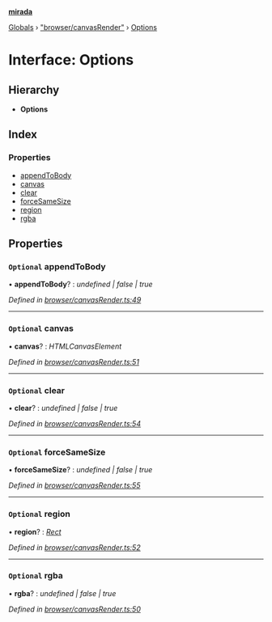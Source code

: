 **[mirada](../README.md)**

[Globals](../README.md) › ["browser/canvasRender"](../modules/_browser_canvasrender_.md) › [Options](_browser_canvasrender_.options.md)

# Interface: Options

## Hierarchy

* **Options**

## Index

### Properties

* [appendToBody](_browser_canvasrender_.options.md#optional-appendtobody)
* [canvas](_browser_canvasrender_.options.md#optional-canvas)
* [clear](_browser_canvasrender_.options.md#optional-clear)
* [forceSameSize](_browser_canvasrender_.options.md#optional-forcesamesize)
* [region](_browser_canvasrender_.options.md#optional-region)
* [rgba](_browser_canvasrender_.options.md#optional-rgba)

## Properties

### `Optional` appendToBody

• **appendToBody**? : *undefined | false | true*

*Defined in [browser/canvasRender.ts:49](https://github.com/cancerberoSgx/mirada/blob/ff42750/mirada/src/browser/canvasRender.ts#L49)*

___

### `Optional` canvas

• **canvas**? : *HTMLCanvasElement*

*Defined in [browser/canvasRender.ts:51](https://github.com/cancerberoSgx/mirada/blob/ff42750/mirada/src/browser/canvasRender.ts#L51)*

___

### `Optional` clear

• **clear**? : *undefined | false | true*

*Defined in [browser/canvasRender.ts:54](https://github.com/cancerberoSgx/mirada/blob/ff42750/mirada/src/browser/canvasRender.ts#L54)*

___

### `Optional` forceSameSize

• **forceSameSize**? : *undefined | false | true*

*Defined in [browser/canvasRender.ts:55](https://github.com/cancerberoSgx/mirada/blob/ff42750/mirada/src/browser/canvasRender.ts#L55)*

___

### `Optional` region

• **region**? : *[Rect](../classes/_types_opencv__hacks_.rect.md)*

*Defined in [browser/canvasRender.ts:52](https://github.com/cancerberoSgx/mirada/blob/ff42750/mirada/src/browser/canvasRender.ts#L52)*

___

### `Optional` rgba

• **rgba**? : *undefined | false | true*

*Defined in [browser/canvasRender.ts:50](https://github.com/cancerberoSgx/mirada/blob/ff42750/mirada/src/browser/canvasRender.ts#L50)*